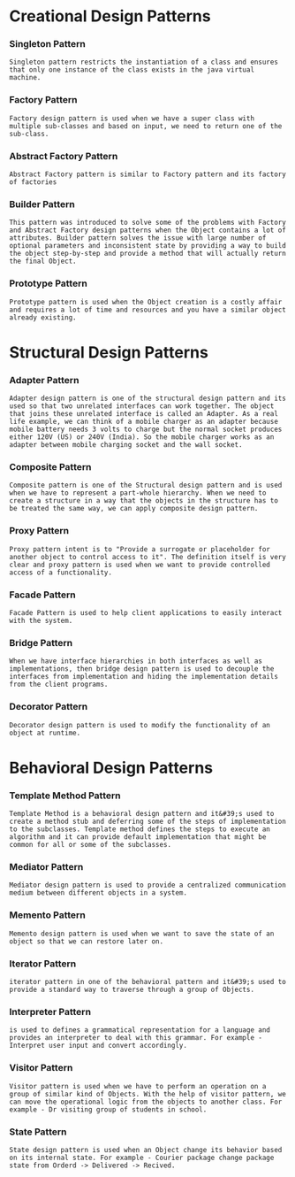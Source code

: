 # Creational Design Patterns

### Singleton Pattern
    Singleton pattern restricts the instantiation of a class and ensures that only one instance of the class exists in the java virtual machine.
### Factory Pattern
    Factory design pattern is used when we have a super class with multiple sub-classes and based on input, we need to return one of the sub-class.
### Abstract Factory Pattern
    Abstract Factory pattern is similar to Factory pattern and its factory of factories
### Builder Pattern
    This pattern was introduced to solve some of the problems with Factory and Abstract Factory design patterns when the Object contains a lot of attributes. Builder pattern solves the issue with large number of optional parameters and inconsistent state by providing a way to build the object step-by-step and provide a method that will actually return the final Object.
### Prototype Pattern
    Prototype pattern is used when the Object creation is a costly affair and requires a lot of time and resources and you have a similar object already existing.

# Structural Design Patterns
### Adapter Pattern
    Adapter design pattern is one of the structural design pattern and its used so that two unrelated interfaces can work together. The object that joins these unrelated interface is called an Adapter. As a real life example, we can think of a mobile charger as an adapter because mobile battery needs 3 volts to charge but the normal socket produces either 120V (US) or 240V (India). So the mobile charger works as an adapter between mobile charging socket and the wall socket.
### Composite Pattern
    Composite pattern is one of the Structural design pattern and is used when we have to represent a part-whole hierarchy. When we need to create a structure in a way that the objects in the structure has to be treated the same way, we can apply composite design pattern.
### Proxy Pattern
    Proxy pattern intent is to "Provide a surrogate or placeholder for another object to control access to it". The definition itself is very clear and proxy pattern is used when we want to provide controlled access of a functionality.
### Facade Pattern
    Facade Pattern is used to help client applications to easily interact with the system.
### Bridge Pattern
    When we have interface hierarchies in both interfaces as well as implementations, then bridge design pattern is used to decouple the interfaces from implementation and hiding the implementation details from the client programs.
### Decorator Pattern
    Decorator design pattern is used to modify the functionality of an object at runtime.

# Behavioral Design Patterns
### Template Method Pattern
    Template Method is a behavioral design pattern and it&#39;s used to create a method stub and deferring some of the steps of implementation to the subclasses. Template method defines the steps to execute an algorithm and it can provide default implementation that might be common for all or some of the subclasses.
### Mediator Pattern
    Mediator design pattern is used to provide a centralized communication medium between different objects in a system.
### Memento Pattern
    Memento design pattern is used when we want to save the state of an object so that we can restore later on.
### Iterator Pattern
    iterator pattern in one of the behavioral pattern and it&#39;s used to provide a standard way to traverse through a group of Objects.
### Interpreter Pattern
    is used to defines a grammatical representation for a language and provides an interpreter to deal with this grammar. For example - Interpret user input and convert accordingly.
### Visitor Pattern
    Visitor pattern is used when we have to perform an operation on a group of similar kind of Objects. With the help of visitor pattern, we can move the operational logic from the objects to another class. For example - Dr visiting group of students in school.
### State Pattern
    State design pattern is used when an Object change its behavior based on its internal state. For example - Courier package change package state from Orderd -> Delivered -> Recived.